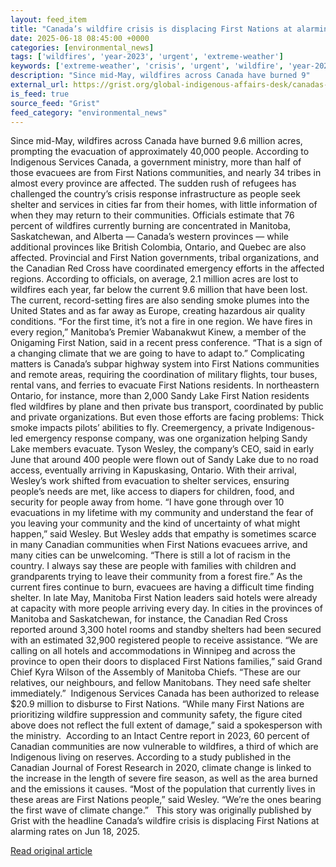 ```yaml
---
layout: feed_item
title: "Canada’s wildfire crisis is displacing First Nations at alarming rates"
date: 2025-06-18 08:45:00 +0000
categories: [environmental_news]
tags: ['wildfires', 'year-2023', 'urgent', 'extreme-weather']
keywords: ['extreme-weather', 'crisis', 'urgent', 'wildfire', 'year-2023', 'canada', 'wildfires']
description: "Since mid-May, wildfires across Canada have burned 9"
external_url: https://grist.org/global-indigenous-affairs-desk/canadas-wildfire-crisis-is-displacing-first-nations-at-alarming-rates/
is_feed: true
source_feed: "Grist"
feed_category: "environmental_news"
---
```


Since mid-May, wildfires across Canada have burned 9.6 million acres, prompting the evacuation of approximately 40,000 people. According to Indigenous Services Canada, a government ministry, more than half of those evacuees are from First Nations communities, and nearly 34 tribes in almost every province are affected. The sudden rush of refugees has challenged the country’s crisis response infrastructure as people seek shelter and services in cities far from their homes, with little information of when they may return to their communities. Officials estimate that 76 percent of wildfires currently burning are concentrated in Manitoba, Saskatchewan, and Alberta — Canada’s western provinces — while additional provinces like British Colombia, Ontario, and Quebec are also affected. Provincial and First Nation governments, tribal organizations, and the Canadian Red Cross have coordinated emergency efforts in the affected regions. According to officials, on average, 2.1 million acres are lost to wildfires each year, far below the current 9.6 million that have been lost. The current, record-setting fires are also sending smoke plumes into the United States and as far away as Europe, creating hazardous air quality conditions. “For the first time, it’s not a fire in one region. We have fires in every region,” Manitoba’s Premier Wabanakwut Kinew, a member of the Onigaming First Nation, said in a recent press conference. “That is a sign of a changing climate that we are going to have to adapt to.” Complicating matters is Canada’s subpar highway system into First Nations communities and remote areas, requiring the coordination of military flights, tour buses, rental vans, and ferries to evacuate First Nations residents. In northeastern Ontario, for instance, more than 2,000 Sandy Lake First Nation residents fled wildfires by plane and then private bus transport, coordinated by public and private organizations. But even those efforts are facing problems: Thick smoke impacts pilots&#8217; abilities to fly. Creemergency, a private Indigenous-led emergency response company, was one organization helping Sandy Lake members evacuate. Tyson Wesley, the company’s CEO, said in early June that around 400 people were flown out of Sandy Lake due to no road access, eventually arriving in Kapuskasing, Ontario. With their arrival, Wesley’s work shifted from evacuation to shelter services, ensuring people&#8217;s needs are met, like access to diapers for children, food, and security for people away from home. “I have gone through over 10 evacuations in my lifetime with my community and understand the fear of you leaving your community and the kind of uncertainty of what might happen,” said Wesley. But Wesley adds that empathy is sometimes scarce in many Canadian communities when First Nations evacuees arrive, and many cities can be unwelcoming. “There is still a lot of racism in the country. I always say these are people with families with children and grandparents trying to leave their community from a forest fire.” As the current fires continue to burn, evacuees are having a difficult time finding shelter. In late May, Manitoba First Nation leaders said hotels were already at capacity with more people arriving every day. In cities in the provinces of Manitoba and Saskatchewan, for instance, the Canadian Red Cross reported around 3,300 hotel rooms and standby shelters had been secured with an estimated 32,900 registered people to receive assistance. “We are calling on all hotels and accommodations in Winnipeg and across the province to open their doors to displaced First Nations families,” said Grand Chief Kyra Wilson of the Assembly of Manitoba Chiefs. “These are our relatives, our neighbours, and fellow Manitobans. They need safe shelter immediately.”&nbsp; Indigenous Services Canada has been authorized to release $20.9 million to disburse to First Nations. “While many First Nations are prioritizing wildfire suppression and community safety, the figure cited above does not reflect the full extent of damage,” said a spokesperson with the ministry.&nbsp; According to an Intact Centre report in 2023, 60 percent of Canadian communities are now vulnerable to wildfires, a third of which are Indigenous living on reserves. According to a study published in the Canadian Journal of Forest Research in 2020, climate change is linked to the increase in the length of severe fire season, as well as the area burned and the emissions it causes. “Most of the population that currently lives in these areas are First Nations people,” said Wesley. “We’re the ones bearing the first wave of climate change.”&nbsp;&nbsp; This story was originally published by Grist with the headline Canada’s wildfire crisis is displacing First Nations at alarming rates on Jun 18, 2025.

[Read original article](https://grist.org/global-indigenous-affairs-desk/canadas-wildfire-crisis-is-displacing-first-nations-at-alarming-rates/)
